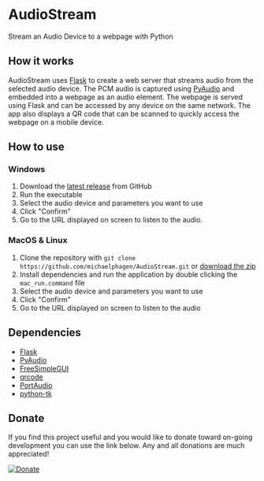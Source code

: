 # AudioStream

Stream an Audio Device to a webpage with Python

## How it works

AudioStream uses [Flask](https://flask.palletsprojects.com/en/1.1.x/) to create a web server that streams audio from the selected audio device. The PCM audio is captured using [PyAudio](https://pypi.org/project/PyAudio/) and embedded into a webpage as an audio element. The webpage is served using Flask and can be accessed by any device on the same network. The app also displays a QR code that can be scanned to quickly access the webpage on a mobile device.

## How to use

### Windows

1. Download the [latest release](https://github.com/michaelphagen/AudioStream/releases) from GitHub
2. Run the executable
3. Select the audio device and parameters you want to use
4. Click "Confirm"
5. Go to the URL displayed on screen to listen to the audio.

### MacOS & Linux

1. Clone the repository with `git clone https://github.com/michaelphagen/AudioStream.git` or [download the zip](https://github.com/michaelphagen/AudioStream/archive/refs/heads/main.zip)
2. Install dependencies and run the application by double clicking the `mac_run.command` file
3. Select the audio device and parameters you want to use
4. Click "Confirm"
5. Go to the URL displayed on screen to listen to the audio

## Dependencies

- [Flask](https://flask.palletsprojects.com/en/1.1.x/)
- [PyAudio](https://pypi.org/project/PyAudio/)
- [FreeSimpleGUI](https://github.com/spyoungtech/FreeSimpleGui)
- [qrcode](https://pypi.org/project/qrcode/)
- [PortAudio](http://www.portaudio.com/)
- [python-tk](https://wiki.python.org/moin/TkInter)

## Donate

If you find this project useful and you would like to donate toward on-going development you can use the link below. Any and all donations are much appreciated!

[![Donate](https://img.shields.io/badge/Donate-PayPal-green.svg)](https://paypal.me/michaelphagen)